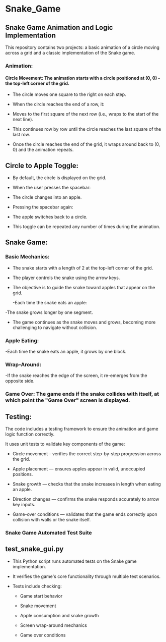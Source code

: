 # Snake_Game

 ## Snake Game Animation and Logic Implementation

This repository contains two projects: a basic animation of a circle moving across a grid and a classic implementation of the Snake game.

### Animation:
#### Circle Movement: The animation starts with a circle positioned at (0, 0) - the top-left corner of the grid.

- The circle moves one square to the right on each step.

- When the circle reaches the end of a row, it:

- Moves to the first square of the next row (i.e., wraps to the start of the next line).

- This continues row by row until the circle reaches the last square of the last row.

- Once the circle reaches the end of the grid, it wraps around back to (0, 0) and the animation repeats.


## Circle to Apple Toggle: 

- By default, the circle is displayed on the grid.

- When the user presses the spacebar:

- The circle changes into an apple.

- Pressing the spacebar again:

- The apple switches back to a circle.

- This toggle can be repeated any number of times during the animation.

## Snake Game:
### Basic Mechanics: 

- The snake starts with a length of 2 at the top-left corner of the grid.

- The player controls the snake using the arrow keys.
  
- The objective is to guide the snake toward apples that appear on the grid.
  
    -Each time the snake eats an apple:
  
-The snake grows longer by one segment.

- The game continues as the snake moves and grows, becoming more challenging to navigate without collision.

### Apple Eating: 
-Each time the snake eats an apple, it grows by one block.

### Wrap-Around: 

-If the snake reaches the edge of the screen, it re-emerges from the opposite side.

### Game Over: The game ends if the snake collides with itself, at which point the "Game Over" screen is displayed.

## Testing:

The code includes a testing framework to ensure the animation and game logic function correctly.

It uses unit tests to validate key components of the game:

- Circle movement - verifies the correct step-by-step progression across the grid.

- Apple placement — ensures apples appear in valid, unoccupied positions.

- Snake growth — checks that the snake increases in length when eating an apple.

- Direction changes — confirms the snake responds accurately to arrow key inputs.

- Game-over conditions — validates that the game ends correctly upon collision with walls or the snake itself.




### Snake Game Automated Test Suite

## test_snake_gui.py

- This Python script runs automated tests on the Snake game implementation.

- It verifies the game's core functionality through multiple test scenarios.

- Tests include checking:

   - Game start behavior

   - Snake movement

   - Apple consumption and snake growth

   - Screen wrap-around mechanics

   - Game over conditions
